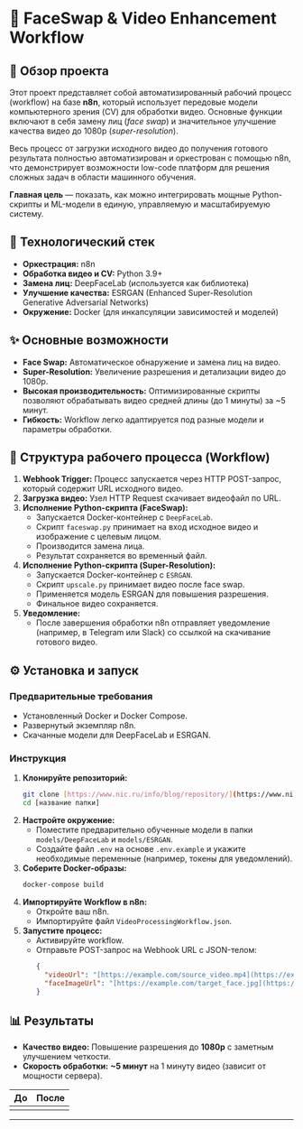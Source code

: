 # 📌 FaceSwap & Video Enhancement Workflow



## 📝 Обзор проекта

Этот проект представляет собой автоматизированный рабочий процесс (workflow) на базе **n8n**, который использует передовые модели компьютерного зрения (CV) для обработки видео. Основные функции включают в себя замену лиц (*face swap*) и значительное улучшение качества видео до 1080p (*super-resolution*).

Весь процесс от загрузки исходного видео до получения готового результата полностью автоматизирован и оркестрован с помощью n8n, что демонстрирует возможности low-code платформ для решения сложных задач в области машинного обучения.

**Главная цель** — показать, как можно интегрировать мощные Python-скрипты и ML-модели в единую, управляемую и масштабируемую систему.

## 🚀 Технологический стек

* **Оркестрация:** n8n
* **Обработка видео и CV:** Python 3.9+
* **Замена лиц:** DeepFaceLab (используется как библиотека)
* **Улучшение качества:** ESRGAN (Enhanced Super-Resolution Generative Adversarial Networks)
* **Окружение:** Docker (для инкапсуляции зависимостей и моделей)

## ✨ Основные возможности

* **Face Swap:** Автоматическое обнаружение и замена лиц на видео.
* **Super-Resolution:** Увеличение разрешения и детализации видео до 1080p.
* **Высокая производительность:** Оптимизированные скрипты позволяют обрабатывать видео средней длины (до 1 минуты) за ~5 минут.
* **Гибкость:** Workflow легко адаптируется под разные модели и параметры обработки.

## 🔧 Структура рабочего процесса (Workflow)



1.  **Webhook Trigger:** Процесс запускается через HTTP POST-запрос, который содержит URL исходного видео.
2.  **Загрузка видео:** Узел HTTP Request скачивает видеофайл по URL.
3.  **Исполнение Python-скрипта (FaceSwap):**
    * Запускается Docker-контейнер с `DeepFaceLab`.
    * Скрипт `faceswap.py` принимает на вход исходное видео и изображение с целевым лицом.
    * Производится замена лица.
    * Результат сохраняется во временный файл.
4.  **Исполнение Python-скрипта (Super-Resolution):**
    * Запускается Docker-контейнер с `ESRGAN`.
    * Скрипт `upscale.py` принимает видео после face swap.
    * Применяется модель ESRGAN для повышения разрешения.
    * Финальное видео сохраняется.
5.  **Уведомление:**
    * После завершения обработки n8n отправляет уведомление (например, в Telegram или Slack) со ссылкой на скачивание готового видео.

## ⚙️ Установка и запуск

### Предварительные требования

* Установленный Docker и Docker Compose.
* Развернутый экземпляр n8n.
* Скачанные модели для DeepFaceLab и ESRGAN.

### Инструкция

1.  **Клонируйте репозиторий:**
    ```bash
    git clone [https://www.nic.ru/info/blog/repository/](https://www.nic.ru/info/blog/repository/)
    cd [название папки]
    ```
2.  **Настройте окружение:**
    * Поместите предварительно обученные модели в папки `models/DeepFaceLab` и `models/ESRGAN`.
    * Создайте файл `.env` на основе `.env.example` и укажите необходимые переменные (например, токены для уведомлений).
3.  **Соберите Docker-образы:**
    ```bash
    docker-compose build
    ```
4.  **Импортируйте Workflow в n8n:**
    * Откройте ваш n8n.
    * Импортируйте файл `VideoProcessingWorkflow.json`.
5.  **Запустите процесс:**
    * Активируйте workflow.
    * Отправьте POST-запрос на Webhook URL с JSON-телом:
        ```json
        {
          "videoUrl": "[https://example.com/source_video.mp4](https://example.com/source_video.mp4)",
          "faceImageUrl": "[https://example.com/target_face.jpg](https://example.com/target_face.jpg)"
        }
        ```

## 📊 Результаты

* **Качество видео:** Повышение разрешения до **1080p** с заметным улучшением четкости.
* **Скорость обработки:** **~5 минут** на 1 минуту видео (зависит от мощности сервера).

| До | После |
| :---: | :---: |
|  |  |

---
